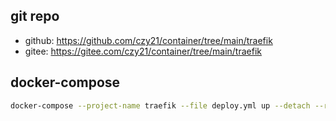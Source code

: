 ## git repo
  - github: https://github.com/czy21/container/tree/main/traefik
  - gitee: https://gitee.com/czy21/container/tree/main/traefik
## docker-compose
```bash
docker-compose --project-name traefik --file deploy.yml up --detach --remove-orphans
```